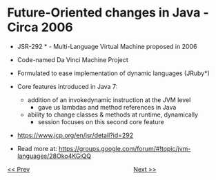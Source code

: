 # Future-Oriented changes in Java - Circa 2006

* JSR-292 * - Multi-Language Virtual Machine proposed in 2006
* Code-named Da Vinci Machine Project
* Formulated to ease implementation of dynamic languages (JRuby*)
* Core features introduced in Java 7:
  * addition of an invokedynamic instruction at the JVM level
    * gave us lambdas and method references in Java
  * ability to change classes & methods at runtime, dynamically
    * session focuses on this second core feature
    
*  https://www.jcp.org/en/jsr/detail?id=292
*  Read more at: https://groups.google.com/forum/#!topic/jvm-languages/28Oko4KGiQQ

[<< Prev](page04.md) 
&#160;&#160;&#160;&#160;&#160;&#160;&#160;&#160;&#160;&#160;&#160;
&#160;&#160;&#160;&#160;&#160;&#160;&#160;&#160;&#160;&#160;&#160;
&#160;&#160;&#160;&#160;&#160;&#160;&#160;&#160;&#160;&#160;&#160;
&#160;&#160;&#160;&#160;&#160;&#160;&#160;&#160;&#160;&#160;&#160;
&#160;&#160;&#160;&#160;&#160;&#160;&#160;&#160;&#160;&#160;&#160; 
[Next >>](page06.md) 

